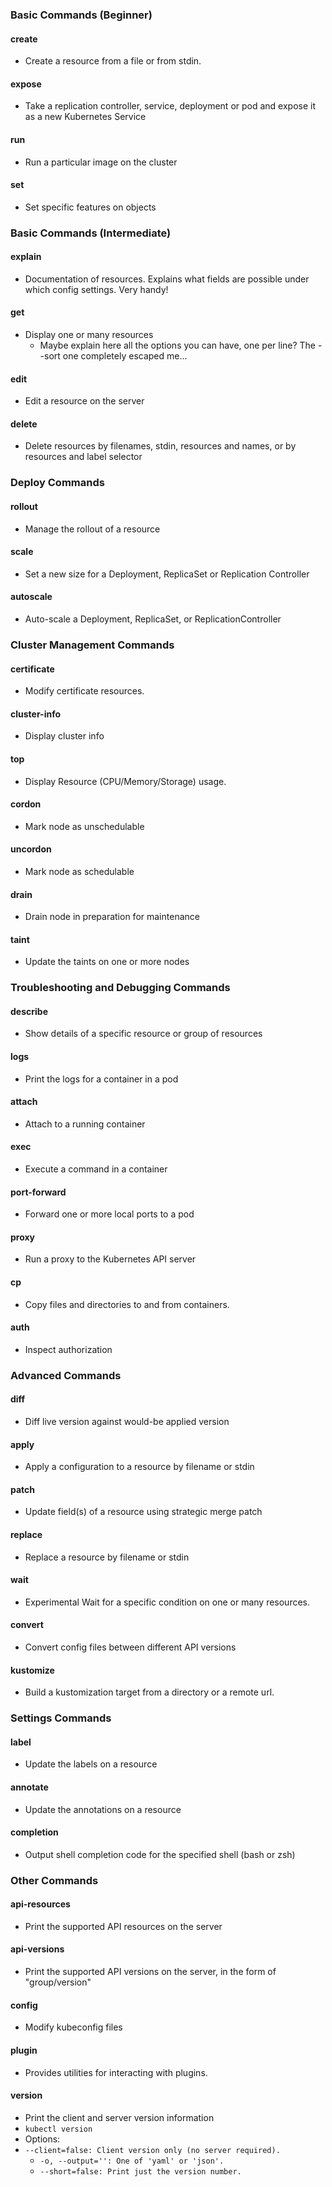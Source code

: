 ### Basic Commands (Beginner)

#### create
- Create a resource from a file or from stdin.

#### expose
- Take a replication controller, service, deployment or pod and expose it as a new Kubernetes Service

#### run
- Run a particular image on the cluster

#### set
- Set specific features on objects


### Basic Commands (Intermediate)

#### explain
- Documentation of resources. Explains what fields are possible under which config settings. Very handy!

#### get
- Display one or many resources
    - Maybe explain here all the options you can have, one per line? The --sort one completely escaped me...

#### edit
- Edit a resource on the server

#### delete
- Delete resources by filenames, stdin, resources and names, or by resources and label selector


### Deploy Commands

#### rollout
- Manage the rollout of a resource

#### scale
- Set a new size for a Deployment, ReplicaSet or Replication Controller

#### autoscale
- Auto-scale a Deployment, ReplicaSet, or ReplicationController

### Cluster Management Commands

#### certificate
- Modify certificate resources.

#### cluster-info
- Display cluster info

#### top
- Display Resource (CPU/Memory/Storage) usage.

#### cordon
- Mark node as unschedulable

#### uncordon
- Mark node as schedulable

#### drain
- Drain node in preparation for maintenance

#### taint
- Update the taints on one or more nodes

### Troubleshooting and Debugging Commands

#### describe
- Show details of a specific resource or group of resources

#### logs
- Print the logs for a container in a pod

#### attach
- Attach to a running container

#### exec
- Execute a command in a container

#### port-forward
- Forward one or more local ports to a pod

#### proxy
- Run a proxy to the Kubernetes API server

#### cp
- Copy files and directories to and from containers.

#### auth
- Inspect authorization


### Advanced Commands

#### diff
- Diff live version against would-be applied version

#### apply
- Apply a configuration to a resource by filename or stdin

#### patch
- Update field(s) of a resource using strategic merge patch

#### replace
- Replace a resource by filename or stdin

#### wait
- Experimental Wait for a specific condition on one or many resources.

#### convert
- Convert config files between different API versions

#### kustomize
- Build a kustomization target from a directory or a remote url.

### Settings Commands

#### label
- Update the labels on a resource

#### annotate
- Update the annotations on a resource

#### completion
- Output shell completion code for the specified shell (bash or zsh)

### Other Commands

#### api-resources
- Print the supported API resources on the server

#### api-versions
- Print the supported API versions on the server, in the form of "group/version"

#### config
- Modify kubeconfig files

#### plugin
- Provides utilities for interacting with plugins.

#### version
- Print the client and server version information
- `kubectl version`
- Options:
-   `--client=false: Client version only (no server required).`
    - `-o, --output='': One of 'yaml' or 'json'.`
    - `--short=false: Print just the version number.`
